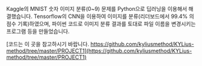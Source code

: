 ﻿<p>
Kaggle의 MNIST 숫자 이미지 분류(0~9) 문제를 Python으로 딥러닝을 이용해서 해결했습니다. Tensorflow의 CNN을 이용하여 이미지를 분류(리더보드에서 99.4% 의 점수 기록)하였으며, 파이썬 코드로 이미지 분류 결과를 토대로 파일 이름을 변경시키는 프로그램 등을 만들었습니다.
</p>

[코드는 이 곳을 참고하시기 바랍니다. 
https://github.com/kyliusmethod/KYLius-method/tree/master/PROJECT1](https://github.com/kyliusmethod/KYLius-method/tree/master/PROJECT1)

